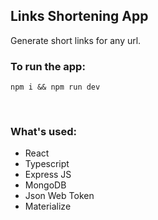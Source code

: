 ## Links Shortening App 
Generate short links for any url.

### To run the app:
`npm i && npm run dev`

<br>

### What's used:
* React
* Typescript
* Express JS
* MongoDB
* Json Web Token
* Materialize

